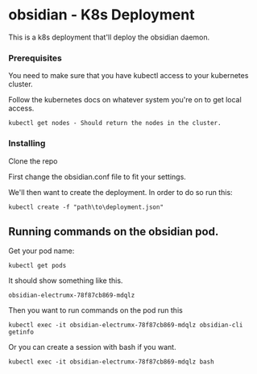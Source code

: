 # obsidian - K8s Deployment

This is a k8s deployment that'll deploy the obsidian daemon.

### Prerequisites

You need to make sure that you have kubectl access to your kubernetes cluster.

Follow the kubernetes docs on whatever system you're on to get local access.

```
kubectl get nodes - Should return the nodes in the cluster.
```
### Installing

Clone the repo

First change the obsidian.conf file to fit your settings.

We'll then want to create the deployment. In order to do so run this:

```
kubectl create -f "path\to\deployment.json"
```

## Running commands on the obsidian pod.

Get your pod name:
```
kubectl get pods 
```
It should show something like this.
```
obsidian-electrumx-78f87cb869-mdqlz
```
Then you want to run commands on the pod run this
```
kubectl exec -it obsidian-electrumx-78f87cb869-mdqlz obsidian-cli getinfo
```
Or you can create a session with bash if you want.

```
kubectl exec -it obsidian-electrumx-78f87cb869-mdqlz bash
```
